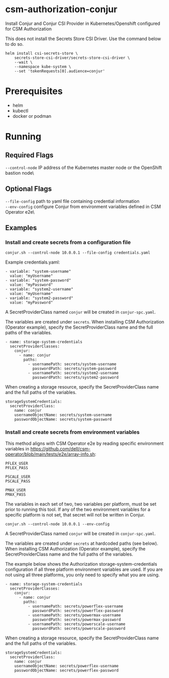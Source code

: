 <!--
Copyright (c) 2025 Dell Inc., or its subsidiaries. All Rights Reserved.

Licensed under the Apache License, Version 2.0 (the "License");
you may not use this file except in compliance with the License.
You may obtain a copy of the License at

    http://www.apache.org/licenses/LICENSE-2.0
-->

# csm-authorization-conjur
Install Conjur and Conjur CSI Provider in Kubernetes/Openshift configured for CSM Authorization

This does not install the Secrets Store CSI Driver. Use the command below to do so.

```
helm install csi-secrets-store \
    secrets-store-csi-driver/secrets-store-csi-driver \
    --wait \
    --namespace kube-system \
    --set 'tokenRequests[0].audience=conjur'
```

# Prerequisites
- helm
- kubectl
- docker or podman

# Running
## Required Flags
`--control-node` IP address of the Kubernetes master node or the OpenShift bastion node\

## Optional Flags
`--file-config` path to yaml file containing credential information\
`--env-config`  configure Conjur from environment variables defined in CSM Operator e2e\

## Examples
### Install and create secrets from a configuration file

`conjur.sh --control-node 10.0.0.1 --file-config credentials.yaml`

Example credentials.yaml:
```
- variable: "system-username"
  value: "myUsername"
- variable: "system-password"
  value: "myPassword"
- variable: "system2-username"
  value: "myUsername"
- variable: "system2-password"
  value: "myPassword"
```

A SecretProviderClass named `conjur` will be created in `conjur-spc.yaml`. 

The variables are created under `secrets`. When installing CSM Authorization (Operator example), specify the SecretProviderClass name and the full paths of the variables.

```
- name: storage-system-credentials
  secretProviderClasses:
    conjur:
      - name: conjur
        paths:
          - usernamePath: secrets/system-username
            passwordPath: secrets/system-password
          - usernamePath: secrets/system2-username
            passwordPath: secrets/system2-password
```

When creating a storage resource, specify the SecretProviderClass name and the full paths of the variables.

```
storageSystemCredentials:
  secretProviderClass:
    name: conjur
    usernameObjectName: secrets/system-username
    passwordObjectName: secrets/system-password
```

### Install and create secrets from environment variables
This method aligns with CSM Operator e2e by reading specific environment variables in https://github.com/dell/csm-operator/blob/main/tests/e2e/array-info.sh:

```
PFLEX_USER
PFLEX_PASS

PSCALE_USER
PSCALE_PASS

PMAX_USER
PMAX_PASS
```

The variables in each set of two, two variables per platform, must be set prior to running this tool. If any of the two environment variables for a specific platform is not set, that secret will not be written in Conjur.

`conjur.sh --control-node 10.0.0.1 --env-config`

A SecretProviderClass named `conjur` will be created in `conjur-spc.yaml`. 

The variables are created under `secrets` at hardcoded paths (see below). When installing CSM Authorization (Operator example), specify the SecretProviderClass name and the full paths of the variables.

The example below shows the Authorization storage-system-credentials configuration if all three platform environment variables are used. If you are not using all three platforms, you only need to specify what you are using.
```
- name: storage-system-credentials
  secretProviderClasses:
    conjur:
      - name: conjur
        paths:
          - usernamePath: secrets/powerflex-username
            passwordPath: secrets/powerflex-password
          - usernamePath: secrets/powermax-username
            passwordPath: secrets/powermax-password
          - usernamePath: secrets/powerscale-username
            passwordPath: secrets/powerscale-password
```

When creating a storage resource, specify the SecretProviderClass name and the full paths of the variables.

```
storageSystemCredentials:
  secretProviderClass:
    name: conjur
    usernameObjectName: secrets/powerflex-username
    passwordObjectName: secrets/powerflex-password
```